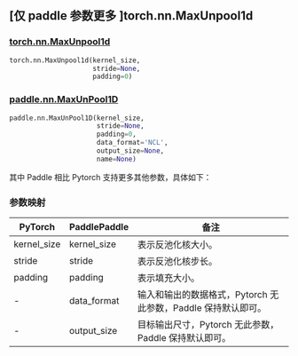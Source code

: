 ## [仅 paddle 参数更多 ]torch.nn.MaxUnpool1d
### [torch.nn.MaxUnpool1d](https://pytorch.org/docs/stable/generated/torch.nn.MaxUnpool1d.html?highlight=maxunpool1d#torch.nn.MaxUnpool1d)

```python
torch.nn.MaxUnpool1d(kernel_size,
                     stride=None,
                     padding=0)
```

### [paddle.nn.MaxUnPool1D](https://www.paddlepaddle.org.cn/documentation/docs/zh/api/paddle/nn/MaxUnPool1D_cn.html)

```python
paddle.nn.MaxUnPool1D(kernel_size,
                      stride=None,
                      padding=0,
                      data_format='NCL',
                      output_size=None,
                      name=None)
```

其中 Paddle 相比 Pytorch 支持更多其他参数，具体如下：
### 参数映射
| PyTorch       | PaddlePaddle | 备注                                                   |
| ------------- | ------------ | ------------------------------------------------------ |
| kernel_size          | kernel_size            | 表示反池化核大小。                           |
| stride          | stride            | 表示反池化核步长。                           |
| padding          | padding            | 表示填充大小。                           |
| -             | data_format  | 输入和输出的数据格式，Pytorch 无此参数，Paddle 保持默认即可。  |
| -             | output_size  | 目标输出尺寸，Pytorch 无此参数，Paddle 保持默认即可。        |
